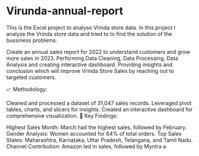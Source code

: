 # Virunda-annual-report

This is the Excel project to analyse Vrinda store data. In this project I analyze the Vrinda store data and tried to to find the solution of the bussiness problems.

Create an annual sales report for 2022 to understand customers and grow more sales in 2023.
Performing Data Cleaning, Data Processing, Data Analysis and creating interactive dashboard.
Providing insights and conclusion which will improve Vrinda Store Sales by reaching out to targeted customers.

📈 Methodology:

Cleaned and processed a dataset of 31,047 sales records.
Leveraged pivot tables, charts, and slicers for insights.
Created an interactive dashboard for comprehensive visualization.
🌟 Key Findings:

Highest Sales Month: March had the highest sales, followed by February.
Gender Analysis: Women accounted for 64% of total orders.
Top Sales States: Maharashtra, Karnataka, Uttar Pradesh, Telangana, and Tamil Nadu.
Channel Contribution: Amazon led in sales, followed by Myntra a
